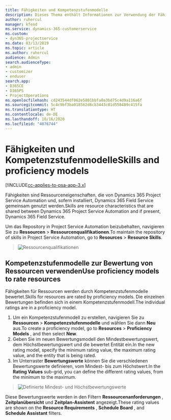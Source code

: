 ```yaml
---
title: Fähigkeiten und Kompetenzstufenmodelle
description: Dieses Thema enthält Informationen zur Verwendung der Fähigkeiten und Kompetenzstufenmodelle.
author: ruhercul
manager: kfend
ms.service: dynamics-365-customerservice
ms.custom:
- dyn365-projectservice
ms.date: 03/13/2019
ms.topic: article
ms.author: ruhercul
audience: Admin
search.audienceType:
- admin
- customizer
- enduser
search.app:
- D365CE
- D365PS
- ProjectOperations
ms.openlocfilehash: cd243544df062e5801bbfa0a3bd75c4d9a116a6f
ms.sourcegitcommit: 5c4c9bf3ba018562d6cb3443c01d550489c415fa
ms.translationtype: HT
ms.contentlocale: de-DE
ms.lasthandoff: 10/16/2020
ms.locfileid: "4076744"
---
```

# <a name="skills-and-proficiency-models"></a><span data-ttu-id="8d06a-103">Fähigkeiten und Kompetenzstufenmodelle</span><span class="sxs-lookup"><span data-stu-id="8d06a-103">Skills and proficiency models</span></span>

[!INCLUDE[cc-applies-to-psa-app-3.x](../includes/cc-applies-to-psa-app-3x.md)]

<span data-ttu-id="8d06a-104">Fähigkeiten sind Ressourceneigenschaften, die von Dynamics 365 Project Service Automation und, sofern installiert, Dynamics 365 Field Service gemeinsam genutzt werden.</span><span class="sxs-lookup"><span data-stu-id="8d06a-104">Skills are resource characteristics that are shared between Dynamics 365 Project Service Automation and if present, Dynamics 365 Field Service.</span></span> 

<span data-ttu-id="8d06a-105">Um das Repository in Project Service Automation beizubehalten, navigieren Sie zu **Ressourcen** \> **Ressourcenqualifikationen**.</span><span class="sxs-lookup"><span data-stu-id="8d06a-105">To maintain the repository of skills in Project Service Automation, go to **Resources** \> **Resource Skills**.</span></span> 

> ![Ressourcenqualifikationen](media/Resource-Management-image84.png)

## <a name="use-proficiency-models-to-rate-resources"></a><span data-ttu-id="8d06a-107">Kompetenzstufenmodelle zur Bewertung von Ressourcen verwenden</span><span class="sxs-lookup"><span data-stu-id="8d06a-107">Use proficiency models to rate resources</span></span>

<span data-ttu-id="8d06a-108">Fähigkeiten für Ressourcen werden durch Kompetenzstufenmodelle bewertet.</span><span class="sxs-lookup"><span data-stu-id="8d06a-108">Skills for resources are rated by proficiency models.</span></span> <span data-ttu-id="8d06a-109">Die einzelnen Bewertungen befinden sich in einem Kompetenzstufenmodell.</span><span class="sxs-lookup"><span data-stu-id="8d06a-109">The individual ratings are in a proficiency model.</span></span> 

1. <span data-ttu-id="8d06a-110">Um ein Kompetenzstufenmodell zu erstellen, navigieren Sie zu **Ressourcen** \> **Kompetenzstufenmodelle** und wählen Sie dann **Neu** aus.</span><span class="sxs-lookup"><span data-stu-id="8d06a-110">To create a proficiency model, go to **Resources** \> **Proficiency Models** , and then select **New**.</span></span>
2. <span data-ttu-id="8d06a-111">Geben Sie im neuen Bewertungsmodell den Mindestbewertungswert, dem Höchstbewertungswert und die bewertet Entität ein.</span><span class="sxs-lookup"><span data-stu-id="8d06a-111">In the new rating model, specify the minimum rating value, the maximum rating value, and the entity that is being rated.</span></span>
3. <span data-ttu-id="8d06a-112">Im Unterraster **Bewertungswerte** können Sie die verschiedenen Bewertungswerte definieren, vom Mindest- bis zum Höchstwert.</span><span class="sxs-lookup"><span data-stu-id="8d06a-112">In the **Rating Values** sub-grid, you can define the different rating values, from the minimum to the maximum.</span></span>

> ![Definierte Mindest- und Höchstbewertungswerte](media/Resource-Management-image85.png)

<span data-ttu-id="8d06a-114">Diese Bewertungswerte werden in den Filtern **Ressourcenanforderungen** , **Zeitplanübersicht** und **Zeitplan-Assistent** angezeigt.</span><span class="sxs-lookup"><span data-stu-id="8d06a-114">These rating values are shown on the **Resource Requirements** , **Schedule Board** , and **Schedule Assistant** filters.</span></span>

